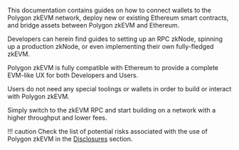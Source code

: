 This documentation contains guides on how to connect wallets to the Polygon zkEVM network, deploy new or existing Ethereum smart contracts, and bridge assets between Polygon zkEVM and Ethereum.

Developers can herein find guides to setting up an RPC zkNode, spinning up a production zkNode, or even implementing their own fully-fledged zkEVM.

Polygon zkEVM is fully compatible with Ethereum to provide a complete EVM-like UX for both Developers and Users.

Users do not need any special toolings or wallets in order to build or interact with Polygon zkEVM.

Simply switch to the zkEVM RPC and start building on a network with a higher throughput and lower fees.

!!! caution
    Check the list of potential risks associated with the use of Polygon zkEVM in the [Disclosures](/troubleshooting/risk-disclosures.md) section.
